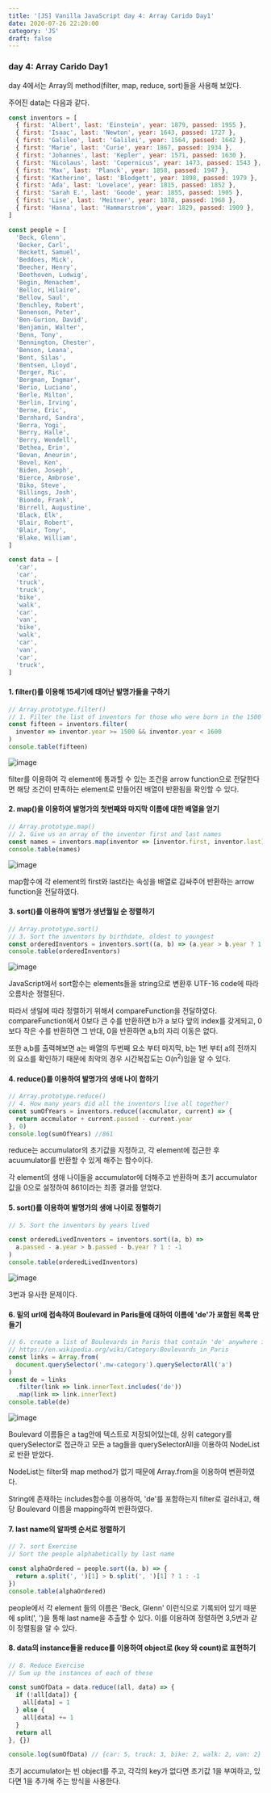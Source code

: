```yaml
---
title: '[JS] Vanilla JavaScript day 4: Array Carido Day1'
date: 2020-07-26 22:20:00
category: 'JS'
draft: false
---
```


### day 4: Array Carido Day1

day 4에서는 Array의 method(filter, map, reduce, sort)들을 사용해 보았다.

주어진 data는 다음과 같다.

```javascript
const inventors = [
  { first: 'Albert', last: 'Einstein', year: 1879, passed: 1955 },
  { first: 'Isaac', last: 'Newton', year: 1643, passed: 1727 },
  { first: 'Galileo', last: 'Galilei', year: 1564, passed: 1642 },
  { first: 'Marie', last: 'Curie', year: 1867, passed: 1934 },
  { first: 'Johannes', last: 'Kepler', year: 1571, passed: 1630 },
  { first: 'Nicolaus', last: 'Copernicus', year: 1473, passed: 1543 },
  { first: 'Max', last: 'Planck', year: 1858, passed: 1947 },
  { first: 'Katherine', last: 'Blodgett', year: 1898, passed: 1979 },
  { first: 'Ada', last: 'Lovelace', year: 1815, passed: 1852 },
  { first: 'Sarah E.', last: 'Goode', year: 1855, passed: 1905 },
  { first: 'Lise', last: 'Meitner', year: 1878, passed: 1968 },
  { first: 'Hanna', last: 'Hammarström', year: 1829, passed: 1909 },
]
```

```javascript
const people = [
  'Beck, Glenn',
  'Becker, Carl',
  'Beckett, Samuel',
  'Beddoes, Mick',
  'Beecher, Henry',
  'Beethoven, Ludwig',
  'Begin, Menachem',
  'Belloc, Hilaire',
  'Bellow, Saul',
  'Benchley, Robert',
  'Benenson, Peter',
  'Ben-Gurion, David',
  'Benjamin, Walter',
  'Benn, Tony',
  'Bennington, Chester',
  'Benson, Leana',
  'Bent, Silas',
  'Bentsen, Lloyd',
  'Berger, Ric',
  'Bergman, Ingmar',
  'Berio, Luciano',
  'Berle, Milton',
  'Berlin, Irving',
  'Berne, Eric',
  'Bernhard, Sandra',
  'Berra, Yogi',
  'Berry, Halle',
  'Berry, Wendell',
  'Bethea, Erin',
  'Bevan, Aneurin',
  'Bevel, Ken',
  'Biden, Joseph',
  'Bierce, Ambrose',
  'Biko, Steve',
  'Billings, Josh',
  'Biondo, Frank',
  'Birrell, Augustine',
  'Black, Elk',
  'Blair, Robert',
  'Blair, Tony',
  'Blake, William',
]
```

```javascript
const data = [
  'car',
  'car',
  'truck',
  'truck',
  'bike',
  'walk',
  'car',
  'van',
  'bike',
  'walk',
  'car',
  'van',
  'car',
  'truck',
]
```

#### 1. filter()를 이용해 15세기에 태어난 발명가들을 구하기

```javascript
// Array.prototype.filter()
// 1. Filter the list of inventors for those who were born in the 1500's
const fifteen = inventors.filter(
  inventor => inventor.year >= 1500 && inventor.year < 1600
)
console.table(fifteen)
```

![image](/image/day4-1.png)

filter를 이용하여 각 element에 통과할 수 있는 조건을 arrow function으로 전달한다면 해당 조건이 만족하는 element로 만들어진 배열이 반환됨을 확인할 수 있다.

#### 2. map()을 이용하여 발명가의 첫번째와 마지막 이름에 대한 배열을 얻기

```javascript
// Array.prototype.map()
// 2. Give us an array of the inventor first and last names
const names = inventors.map(inventor => [inventor.first, inventor.last])
console.table(names)
```

![image](/image/day4-2.png)

map함수에 각 element의 first와 last라는 속성을 배열로 감싸주어 반환하는 arrow function을 전달하였다.

#### 3. sort()를 이용하여 발명가 생년월일 순 정렬하기

```javascript
// Array.prototype.sort()
// 3. Sort the inventors by birthdate, oldest to youngest
const orderedInventors = inventors.sort((a, b) => (a.year > b.year ? 1 : -1))
console.table(orderedInventors)
```

![image](/image/day4-3.png)

JavaScript에서 sort함수는 elements들을 string으로 변환후 UTF-16 code에 따라 오름차순 정렬된다.

따라서 생일에 따라 정렬하기 위해서 compareFunction을 전달하였다.
compareFunction에서 0보다 큰 수를 반환하면 b가 a 보다 앞의 index를 갖게되고, 0보다 작은 수를 반환하면 그 반대, 0을 반환하면 a,b의 자리 이동은 없다.

또한 a,b를 출력해보면 a는 배열의 두번째 요소 부터 마지막, b는 1번 부터 a의 전까지의 요소를 확인하기 때문에 최악의 경우 시간복잡도는 O(n<sup>2</sup>)임을 알 수 있다.

#### 4. reduce()를 이용하여 발명가의 생애 나이 합하기

```javascript
// Array.prototype.reduce()
// 4. How many years did all the inventors live all together?
const sumOfYears = inventors.reduce((accmulator, current) => {
  return accmulator + current.passed - current.year
}, 0)
console.log(sumOfYears) //861
```

reduce는 accumulator의 초기값을 지정하고, 각 element에 접근한 후
acuumulator를 반환할 수 있게 해주는 함수이다.

각 element의 생애 나이들을 accumulator에 더해주고 반환하며 초기 accumulator 값을 0으로 설정하여 861이라는 최종 결과를 얻었다.

#### 5. sort()를 이용하여 발명가의 생애 나이로 정렬하기

```javascript
// 5. Sort the inventors by years lived

const orderedLivedInventors = inventors.sort((a, b) =>
  a.passed - a.year > b.passed - b.year ? 1 : -1
)
console.table(orderedLivedInventors)
```

![image](/image/day4-4.png)

3번과 유사한 문제이다.

#### 6. 밑의 url에 접속하여 Boulevard in Paris들에 대하여 이름에 'de'가 포함된 목록 만들기

```javascript
// 6. create a list of Boulevards in Paris that contain 'de' anywhere in the name
// https://en.wikipedia.org/wiki/Category:Boulevards_in_Paris
const links = Array.from(
  document.querySelector('.mw-category').querySelectorAll('a')
)
const de = links
  .filter(link => link.innerText.includes('de'))
  .map(link => link.innerText)
console.table(de)
```

![image](/image/day4-5.png)

Boulevard 이름들은 a tag안에 텍스트로 저장되어있는데,
상위 category를 querySelector로 접근하고 모든 a tag들을 querySelectorAll을 이용하여 NodeList로 반환 받았다.

NodeList는 filter와 map method가 없기 때문에 Array.from을 이용하여 변환하였다.

String에 존재하는 includes함수를 이용하여, 'de'를 포함하는지 filter로 걸러내고, 해당 Boulevard 이름을 mapping하여 반환하였다.

#### 7. last name의 알파벳 순서로 정렬하기

```javascript
// 7. sort Exercise
// Sort the people alphabetically by last name

const alphaOrdered = people.sort((a, b) => {
  return a.split(', ')[1] > b.split(', ')[1] ? 1 : -1
})
console.table(alphaOrdered)
```

people에서 각 element 들의 이름은 'Beck, Glenn' 이런식으로 기록되어 있기 때문에 split(', ')을 통해 last name을 추출할 수 있다.
이를 이용하여 정렬하면 3,5번과 같이 정렬됨을 알 수 있다.

#### 8. data의 instance들을 reduce를 이용하여 object로 (key 와 count)로 표현하기

```javascript
// 8. Reduce Exercise
// Sum up the instances of each of these

const sumOfData = data.reduce((all, data) => {
  if (!all[data]) {
    all[data] = 1
  } else {
    all[data] += 1
  }
  return all
}, {})

console.log(sumOfData) // {car: 5, truck: 3, bike: 2, walk: 2, van: 2}
```

초기 accumulator는 빈 object를 주고, 각각의 key가 없다면 초기값 1을 부여하고, 있다면 1을 추가해 주는 방식을 사용한다.
